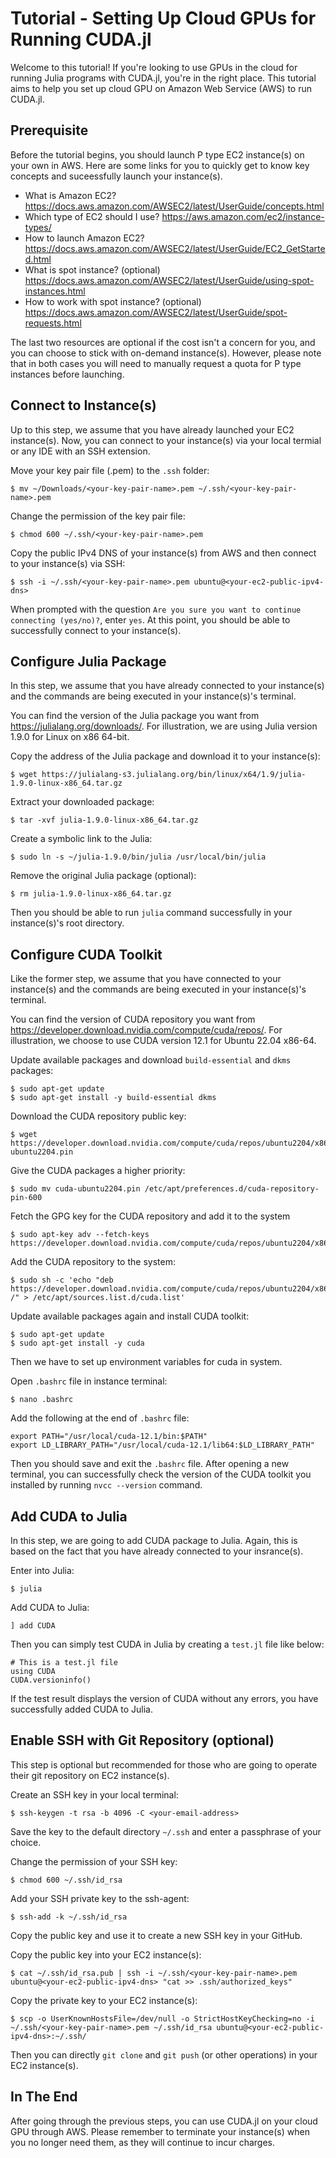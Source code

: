 # Tutorial - Setting Up Cloud GPUs for Running CUDA.jl

Welcome to this tutorial! If you're looking to use GPUs in the cloud for running Julia programs with CUDA.jl, you're in the right place. This tutorial aims to help you set up cloud GPU on Amazon Web Service (AWS) to run CUDA.jl.

## Prerequisite

Before the tutorial begins, you should launch P type EC2 instance(s) on your own in AWS. Here are some links for you to quickly get to know key concepts and suceessfully launch your instance(s).

- What is Amazon EC2? https://docs.aws.amazon.com/AWSEC2/latest/UserGuide/concepts.html
- Which type of EC2 should I use?
  https://aws.amazon.com/ec2/instance-types/
- How to launch Amazon EC2? https://docs.aws.amazon.com/AWSEC2/latest/UserGuide/EC2_GetStarted.html
- What is spot instance? (optional) https://docs.aws.amazon.com/AWSEC2/latest/UserGuide/using-spot-instances.html
- How to work with spot instance? (optional) https://docs.aws.amazon.com/AWSEC2/latest/UserGuide/spot-requests.html

The last two resources are optional if the cost isn't a concern for you, and you can choose to stick with on-demand instance(s). However, please note that in both cases you will need to manually request a quota for P type instances before launching.

## Connect to Instance(s)

Up to this step, we assume that you have already launched your EC2 instance(s). Now, you can connect to your instance(s) via your local termial or any IDE with an SSH extension.

Move your key pair file (.pem) to the `.ssh` folder:

```
$ mv ~/Downloads/<your-key-pair-name>.pem ~/.ssh/<your-key-pair-name>.pem
```

Change the permission of the key pair file:

```
$ chmod 600 ~/.ssh/<your-key-pair-name>.pem
```

Copy the public IPv4 DNS of your instance(s) from AWS and then connect to your instance(s) via SSH:

```
$ ssh -i ~/.ssh/<your-key-pair-name>.pem ubuntu@<your-ec2-public-ipv4-dns>
```

When prompted with the question `Are you sure you want to continue connecting (yes/no)?`, enter `yes`. At this point, you should be able to successfully connect to your instance(s).

## Configure Julia Package

In this step, we assume that you have already connected to your instance(s) and the commands are being executed in your instance(s)'s terminal.

You can find the version of the Julia package you want from https://julialang.org/downloads/. For illustration, we are using Julia version 1.9.0 for Linux on x86 64-bit.

Copy the address of the Julia package and download it to your instance(s):

```
$ wget https://julialang-s3.julialang.org/bin/linux/x64/1.9/julia-1.9.0-linux-x86_64.tar.gz
```

Extract your downloaded package:

```
$ tar -xvf julia-1.9.0-linux-x86_64.tar.gz
```

Create a symbolic link to the Julia:

```
$ sudo ln -s ~/julia-1.9.0/bin/julia /usr/local/bin/julia
```

Remove the original Julia package (optional):

```
$ rm julia-1.9.0-linux-x86_64.tar.gz
```

Then you should be able to run `julia` command successfully in your instance(s)'s root directory.

## Configure CUDA Toolkit

Like the former step, we assume that you have connected to your instance(s) and the commands are being executed in your instance(s)'s terminal.

You can find the version of CUDA repository you want from https://developer.download.nvidia.com/compute/cuda/repos/. For illustration, we choose to use CUDA version 12.1 for Ubuntu 22.04 x86-64.

Update available packages and download `build-essential` and `dkms` packages:

```
$ sudo apt-get update
$ sudo apt-get install -y build-essential dkms
```

Download the CUDA repository public key:

```
$ wget https://developer.download.nvidia.com/compute/cuda/repos/ubuntu2204/x86_64/cuda-ubuntu2204.pin
```

Give the CUDA packages a higher priority:

```
$ sudo mv cuda-ubuntu2204.pin /etc/apt/preferences.d/cuda-repository-pin-600
```

Fetch the GPG key for the CUDA repository and add it to the system

```
$ sudo apt-key adv --fetch-keys https://developer.download.nvidia.com/compute/cuda/repos/ubuntu2204/x86_64/3bf863cc.pub
```

Add the CUDA repository to the system:

```
$ sudo sh -c 'echo "deb https://developer.download.nvidia.com/compute/cuda/repos/ubuntu2204/x86_64 /" > /etc/apt/sources.list.d/cuda.list'
```

Update available packages again and install CUDA toolkit:

```
$ sudo apt-get update
$ sudo apt-get install -y cuda
```

Then we have to set up environment variables for cuda in system.

Open `.bashrc` file in instance terminal:

```
$ nano .bashrc
```

Add the following at the end of `.bashrc` file:

```
export PATH="/usr/local/cuda-12.1/bin:$PATH"
export LD_LIBRARY_PATH="/usr/local/cuda-12.1/lib64:$LD_LIBRARY_PATH"
```

Then you should save and exit the `.bashrc` file. After opening a new terminal, you can successfully check the version of the CUDA toolkit you installed by running `nvcc --version` command.

## Add CUDA to Julia

In this step, we are going to add CUDA package to Julia. Again, this is based on the fact that you have already connected to your insrance(s).

Enter into Julia:

```
$ julia
```

Add CUDA to Julia:

```
] add CUDA
```

Then you can simply test CUDA in Julia by creating a `test.jl` file like below:

```
# This is a test.jl file
using CUDA
CUDA.versioninfo()
```

If the test result displays the version of CUDA without any errors, you have successfully added CUDA to Julia.

## Enable SSH with Git Repository (optional)

This step is optional but recommended for those who are going to operate their git repository on EC2 instance(s).

Create an SSH key in your local terminal:

```
$ ssh-keygen -t rsa -b 4096 -C <your-email-address>
```

Save the key to the default directory `~/.ssh` and enter a passphrase of your choice.

Change the permission of your SSH key:

```
$ chmod 600 ~/.ssh/id_rsa
```

Add your SSH private key to the ssh-agent:

```
$ ssh-add -k ~/.ssh/id_rsa
```

Copy the public key and use it to create a new SSH key in your GitHub.

Copy the public key into your EC2 instance(s):

```
$ cat ~/.ssh/id_rsa.pub | ssh -i ~/.ssh/<your-key-pair-name>.pem ubuntu@<your-ec2-public-ipv4-dns> "cat >> .ssh/authorized_keys"
```

Copy the private key to your EC2 instance(s):

```
$ scp -o UserKnownHostsFile=/dev/null -o StrictHostKeyChecking=no -i ~/.ssh/<your-key-pair-name>.pem ~/.ssh/id_rsa ubuntu@<your-ec2-public-ipv4-dns>:~/.ssh/
```

Then you can directly `git clone` and `git push` (or other operations) in your EC2 instance(s).

## In The End

After going through the previous steps, you can use CUDA.jl on your cloud GPU through AWS. Please remember to terminate your instance(s) when you no longer need them, as they will continue to incur charges.
